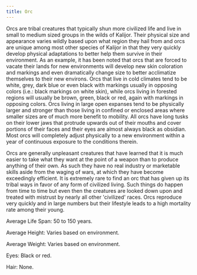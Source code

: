 ```yaml
---
title: Orc
---
```


Orcs are tribal creatures that typically shun more civilized life and live in
small to medium sized groups in the wilds of Kalijor. Their physical size and
appearance varies wildly based upon what region they hail from and orcs are
unique among most other species of Kalijor in that they very quickly develop
physical adaptations to better help them survive in their environment. As an
example, it has been noted that orcs that are forced to vacate their lands for
new environments will develop new skin coloration and markings and even
dramatically change size to better acclimatize themselves to their new environs.
Orcs that live in cold climates tend to be white, grey, dark blue or even black
with markings usually in opposing colors (i.e.: black markings on white skin),
while orcs living in forested regions will usually be brown, green, black or
red, again with markings in opposing colors. Orcs living in large open expanses
tend to be physically larger and stronger than those living in confined or
enclosed areas where smaller sizes are of much more benefit to mobility. All
orcs have long tusks on their lower jaws that protrude upwards out of their
mouths and cover portions of their faces and their eyes are almost always black
as obsidian. Most orcs will completely adjust physically to a new environment
within a year of continuous exposure to the conditions therein.

Orcs are generally unpleasant creatures that have learned that it is much easier
to take what they want at the point of a weapon than to produce anything of
their own. As such they have no real industry or marketable skills aside from
the waging of wars, at which they have become exceedingly efficient. It is
extremely rare to find an orc that has given up its tribal ways in favor of any
form of civilized living.  Such things do happen from time to time but even then
the creatures are looked down upon and treated with mistrust by nearly all other
'civilized' races. Orcs reproduce very quickly and in large numbers but their
lifestyle leads to a high mortality rate among their young.

Average Life Span: 50 to 150 years.

Average Height: Varies based on environment.

Average Weight: Varies based on environment.

Eyes: Black or red.

Hair: None.
